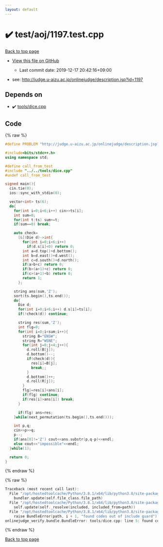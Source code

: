 ```yaml
---
layout: default
---
```


<!-- mathjax config similar to math.stackexchange -->
<script type="text/javascript" async
  src="https://cdnjs.cloudflare.com/ajax/libs/mathjax/2.7.5/MathJax.js?config=TeX-MML-AM_CHTML">
</script>
<script type="text/x-mathjax-config">
  MathJax.Hub.Config({
    TeX: { equationNumbers: { autoNumber: "AMS" }},
    tex2jax: {
      inlineMath: [ ['$','$'] ],
      processEscapes: true
    },
    "HTML-CSS": { matchFontHeight: false },
    displayAlign: "left",
    displayIndent: "2em"
  });
</script>

<script type="text/javascript" src="https://cdnjs.cloudflare.com/ajax/libs/jquery/3.4.1/jquery.min.js"></script>
<script src="https://cdn.jsdelivr.net/npm/jquery-balloon-js@1.1.2/jquery.balloon.min.js" integrity="sha256-ZEYs9VrgAeNuPvs15E39OsyOJaIkXEEt10fzxJ20+2I=" crossorigin="anonymous"></script>
<script type="text/javascript" src="../../../assets/js/copy-button.js"></script>
<link rel="stylesheet" href="../../../assets/css/copy-button.css" />


# :heavy_check_mark: test/aoj/1197.test.cpp

<a href="../../../index.html">Back to top page</a>

* <a href="{{ site.github.repository_url }}/blob/master/test/aoj/1197.test.cpp">View this file on GitHub</a>
    - Last commit date: 2019-12-17 20:42:16+09:00


* see: <a href="http://judge.u-aizu.ac.jp/onlinejudge/description.jsp?id=1197">http://judge.u-aizu.ac.jp/onlinejudge/description.jsp?id=1197</a>


## Depends on

* :heavy_check_mark: <a href="../../../library/tools/dice.cpp.html">tools/dice.cpp</a>


## Code

<a id="unbundled"></a>
{% raw %}
```cpp
#define PROBLEM "http://judge.u-aizu.ac.jp/onlinejudge/description.jsp?id=1197"

#include<bits/stdc++.h>
using namespace std;

#define call_from_test
#include "../../tools/dice.cpp"
#undef call_from_test

signed main(){
  cin.tie(0);
  ios::sync_with_stdio(0);

  vector<int> ts(6);
  do{
    for(int i=0;i<6;i++) cin>>ts[i];
    int sum=0;
    for(int t:ts) sum+=t;
    if(sum==0) break;

    auto check=
      [&](Die d)->int{
        for(int i=0;i<6;i++)
          if(d.s[i]<0) return 0;
        int a=d.top()+d.bottom();
        int b=d.east()+d.west();
        int c=d.south()+d.north();
        if(a>b+c) return 0;
        if(b>(a+1)+c) return 0;
        if(c>(a+1)+b) return 0;
        return 1;
      };

    string ans(sum,'Z');
    sort(ts.begin(),ts.end());
    do{
      Die d;
      for(int i=0;i<6;i++) d.s[i]=ts[i];
      if(!check(d)) continue;

      string res(sum,'Z');
      int flg=0;
      for(int i=0;i<sum;i++){
        string B="ENSW";
        string R="WSNE";
        for(int j=0;j<4;j++){
          d.roll(B[j]);
          d.bottom()--;
          if(check(d)){
            res[i]=B[j];
            break;;
          }
          d.bottom()++;
          d.roll(R[j]);
        }
        flg|=res[i]<ans[i];
        if(flg) continue;
        if(res[i]>ans[i]) break;
      }

      if(flg) ans=res;
    }while(next_permutation(ts.begin(),ts.end()));

    int p,q;
    cin>>p>>q;
    p--;
    if(ans[0]!='Z') cout<<ans.substr(p,q-p)<<endl;
    else cout<<"impossible"<<endl;
  }while(1);

  return 0;
}

```
{% endraw %}

<a id="bundled"></a>
{% raw %}
```cpp
Traceback (most recent call last):
  File "/opt/hostedtoolcache/Python/3.8.1/x64/lib/python3.8/site-packages/onlinejudge_verify/docs.py", line 340, in write_contents
    bundler.update(self.file_class.file_path)
  File "/opt/hostedtoolcache/Python/3.8.1/x64/lib/python3.8/site-packages/onlinejudge_verify/bundle.py", line 154, in update
    self.update(self._resolve(included, included_from=path))
  File "/opt/hostedtoolcache/Python/3.8.1/x64/lib/python3.8/site-packages/onlinejudge_verify/bundle.py", line 123, in update
    raise BundleError(path, i + 1, "found codes out of include guard")
onlinejudge_verify.bundle.BundleError: tools/dice.cpp: line 5: found codes out of include guard

```
{% endraw %}

<a href="../../../index.html">Back to top page</a>

